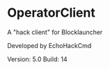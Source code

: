 # OperatorClient
A "hack client" for Blocklauncher

Developed by EchoHackCmd

Version: 5.0
Build: 14
